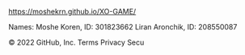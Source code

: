 https://moshekrn.github.io/XO-GAME/


Names:
Moshe Koren, ID: 301823662
Liran Aronchik, ID: 208550087


© 2022 GitHub, Inc.
Terms
Privacy
Secu